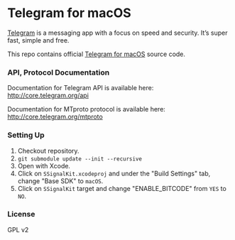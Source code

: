 Telegram for macOS
===========

[Telegram](http://telegram.org) is a messaging app with a focus on speed and security. It’s super fast, simple and free.

This repo contains official [Telegram for macOS](https://macos.telegram.org/) source code.

### API, Protocol Documentation

Documentation for Telegram API is available here: http://core.telegram.org/api

Documentation for MTproto protocol is available here: http://core.telegram.org/mtproto

### Setting Up

1. Checkout repository.
1. `git submodule update --init --recursive`
1. Open with Xcode.
1. Click on `SSignalKit.xcodeproj` and under the "Build Settings" tab, change "Base SDK" to `macOS`.
1. Click on `SSignalKit` target and change "ENABLE_BITCODE" from `YES` to `NO`.

### License

GPL v2
